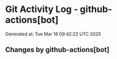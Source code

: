 # Git Activity Log - github-actions[bot]
Generated at: Tue Mar 18 09:42:22 UTC 2025
## Changes by github-actions[bot]
```diff
```

